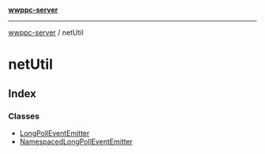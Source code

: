 [**wwppc-server**](../README.md)

***

[wwppc-server](../modules.md) / netUtil

# netUtil

## Index

### Classes

- [LongPollEventEmitter](classes/LongPollEventEmitter.md)
- [NamespacedLongPollEventEmitter](classes/NamespacedLongPollEventEmitter.md)
